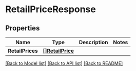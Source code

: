 # RetailPriceResponse

## Properties

Name | Type | Description | Notes
------------ | ------------- | ------------- | -------------
**RetailPrices** | [**[]RetailPrice**](RetailPrice.md) |  | 

[[Back to Model list]](../README.md#documentation-for-models) [[Back to API list]](../README.md#documentation-for-api-endpoints) [[Back to README]](../README.md)


